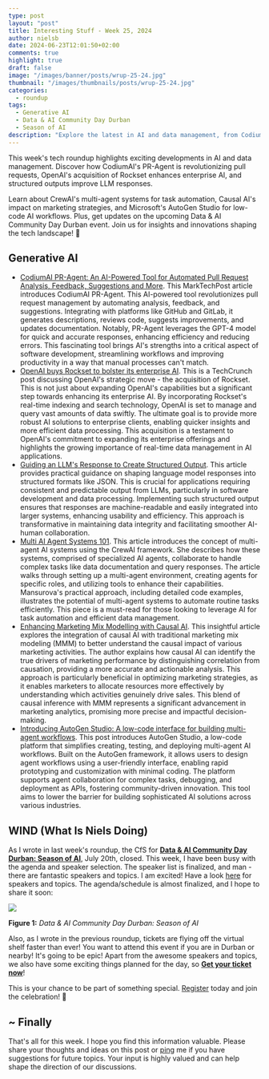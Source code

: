 ```yaml
---
type: post
layout: "post"
title: Interesting Stuff - Week 25, 2024
author: nielsb
date: 2024-06-23T12:01:50+02:00
comments: true
highlight: true
draft: false
image: "/images/banner/posts/wrup-25-24.jpg"
thumbnail: "/images/thumbnails/posts/wrup-25-24.jpg"
categories:
  - roundup
tags:
  - Generative AI
  - Data & AI Community Day Durban
  - Season of AI 
description: "Explore the latest in AI and data management, from CodiumAI's PR-Agent revolutionizing pull requests to OpenAI's Rockset acquisition enhancing enterprise AI. Discover structured LLM outputs, CrewAI's multi-agent systems, and Microsoft's AutoGen Studio for low-code AI workflows. Plus, updates on the Data & AI Community Day Durban event."
---
```


This week's tech roundup highlights exciting developments in AI and data management. Discover how CodiumAI's PR-Agent is revolutionizing pull requests, OpenAI's acquisition of Rockset enhances enterprise AI, and structured outputs improve LLM responses.

Learn about CrewAI's multi-agent systems for task automation, Causal AI's impact on marketing strategies, and Microsoft's AutoGen Studio for low-code AI workflows. Plus, get updates on the upcoming Data & AI Community Day Durban event. Join us for insights and innovations shaping the tech landscape! 🚀

<!--more-->

## Generative AI

* [CodiumAI PR-Agent: An AI-Powered Tool for Automated Pull Request Analysis, Feedback, Suggestions and More][1]. This MarkTechPost article introduces CodiumAI PR-Agent. This AI-powered tool revolutionizes pull request management by automating analysis, feedback, and suggestions. Integrating with platforms like GitHub and GitLab, it generates descriptions, reviews code, suggests improvements, and updates documentation. Notably, PR-Agent leverages the GPT-4 model for quick and accurate responses, enhancing efficiency and reducing errors. This fascinating tool brings AI's strengths into a critical aspect of software development, streamlining workflows and improving productivity in a way that manual processes can't match.
* [OpenAI buys Rockset to bolster its enterprise AI][2]. This is a TechCrunch post discussing OpenAI's strategic move - the acquisition of Rockset. This is not just about expanding OpenAI's capabilities but a significant step towards enhancing its enterprise AI. By incorporating Rockset's real-time indexing and search technology, OpenAI is set to manage and query vast amounts of data swiftly. The ultimate goal is to provide more robust AI solutions to enterprise clients, enabling quicker insights and more efficient data processing. This acquisition is a testament to OpenAI's commitment to expanding its enterprise offerings and highlights the growing importance of real-time data management in AI applications.
* [Guiding an LLM's Response to Create Structured Output][3]. This article provides practical guidance on shaping language model responses into structured formats like JSON. This is crucial for applications requiring consistent and predictable output from LLMs, particularly in software development and data processing. Implementing such structured output ensures that responses are machine-readable and easily integrated into larger systems, enhancing usability and efficiency. This approach is transformative in maintaining data integrity and facilitating smoother AI-human collaboration.
* [Multi AI Agent Systems 101][4]. This article introduces the concept of multi-agent AI systems using the CrewAI framework. She describes how these systems, comprised of specialized AI agents, collaborate to handle complex tasks like data documentation and query responses. The article walks through setting up a multi-agent environment, creating agents for specific roles, and utilizing tools to enhance their capabilities. Mansurova's practical approach, including detailed code examples, illustrates the potential of multi-agent systems to automate routine tasks efficiently. This piece is a must-read for those looking to leverage AI for task automation and efficient data management.
* [Enhancing Marketing Mix Modelling with Causal AI][5]. This insightful article explores the integration of causal AI with traditional marketing mix modeling (MMM) to better understand the causal impact of various marketing activities. The author explains how causal AI can identify the true drivers of marketing performance by distinguishing correlation from causation, providing a more accurate and actionable analysis. This approach is particularly beneficial in optimizing marketing strategies, as it enables marketers to allocate resources more effectively by understanding which activities genuinely drive sales. This blend of causal inference with MMM represents a significant advancement in marketing analytics, promising more precise and impactful decision-making.
* [Introducing AutoGen Studio: A low-code interface for building multi-agent workflows][6]. This post introduces AutoGen Studio, a low-code platform that simplifies creating, testing, and deploying multi-agent AI workflows. Built on the AutoGen framework, it allows users to design agent workflows using a user-friendly interface, enabling rapid prototyping and customization with minimal coding. The platform supports agent collaboration for complex tasks, debugging, and deployment as APIs, fostering community-driven innovation. This tool aims to lower the barrier for building sophisticated AI solutions across various industries.

## WIND (What Is Niels Doing)

As I wrote in last week's roundup, the CfS for [**Data & AI Community Day Durban: Season of AI**][8], July 20th, closed. This week, I have been busy with the agenda and speaker selection. The speaker list is finalized, and man - there are fantastic speakers and topics. I am excited! Have a look [here][8] for speakers and topics. The agenda/schedule is almost finalized, and I hope to share it soon:

![](/images/posts/season-of-ai-data-ai-day-3.png)

**Figure 1:** *Data & AI Community Day Durban: Season of AI*

Also, as I wrote in the previous roundup, tickets are flying off the virtual shelf faster than ever! You want to attend this event if you are in Durban or nearby! It's going to be epic! Apart from the awesome speakers and topics, we also have some exciting things planned for the day, so [**Get your ticket now**][9]!

This is your chance to be part of something special. [Register][9] today and join the celebration! 🚀

## ~ Finally

That's all for this week. I hope you find this information valuable. Please share your thoughts and ideas on this post or [ping][ma] me if you have suggestions for future topics. Your input is highly valued and can help shape the direction of our discussions.

[ma]: mailto:niels.it.berglund@gmail.com
[mp]: https://blog.acolyer.org
[iq]: https://www.infoq.com/
[ew]: http://sqlonice.com/
[re]: http://blog.revolutionanalytics.com
[sqsk]: https://www.sqlskills.com
[mdaveyblog]: https://mdavey.wordpress.com/
[charlblog]: https://charlla.com/

[jovpop]: https://twitter.com/JovanPop_MSFT
[bobw]: https://twitter.com/bobwardms
[revod]: https://twitter.com/revodavid
[lonny]: https://twitter.com/sqL_handLe
[ewtw]: https://twitter.com/sqlOnIce
[buckw]: https://twitter.com/BuckWoodyMSFT
[mattw]: https://twitter.com/matthewwarren
[murba]: https://twitter.com/muratdemirbas
[daveda]: https://twitter.com/davidthecoder
[adcol]: https://twitter.com/adriancolyer
[jesrod]: https://twitter.com/jrdothoughts
[tomaz]: https://twitter.com/tomaz_tsql
[dataart]: https://twitter.com/dataartisans
[luis]: https://twitter.com/luis_de_sousa
[benstop]: https://twitter.com/benstopford
[conflu]: https://twitter.com/confluentinc
[tylert]: https://twitter.com/tyler_treat
[andrewng]: https://twitter.com/AndrewYNg
[lawr]: https://twitter.com/bytezn
[jue]: https://twitter.com/b0rk
[yan]: https://twitter.com/theburningmonk
[danny]: https://twitter.com/g9yuayon
[rmoff]: https://www.linkedin.com/in/robinmoffatt/
[ryansw]: https://twitter.com/ryanswanstrom
[pabloc]: https://twitter.com/pabloc_ds
[mklep]: https://twitter.com/martinkl
[mdavey]: https://twitter.com/matt_davey
[jboner]: https://twitter.com/jboner
[joeduff]: https://twitter.com/funcOfJoe
[charl]: https://twitter.com/charllamprecht
[dbricks]: https://twitter.com/databricks
[adsit]: https://twitter.com/SitnikAdam
[vicky]: https://twitter.com/vickyharp
[dscentral]: https://twitter.com/DataScienceCtrl
[natemc]: https://twitter.com/natemcmaster
[ads]: https://twitter.com/azuredatastudio
[travw]: https://twitter.com/radtravis
[emilk]: https://twitter.com/IsTheArchitect
[netflx]: https://netflixtechblog.com/
[hubert]: https://www.linkedin.com/in/hkdulay/
[jserra]: https://www.linkedin.com/in/jamesserra/

[1]: https://www.marktechpost.com/2024/06/20/codiumai-pr-agent-an-ai-powered-tool-for-automated-pull-request-analysis-feedback-suggestions-and-more/
[2]: https://techcrunch.com/2024/06/21/openai-buys-rockset-to-bolster-its-enterprise-ai/
[3]: https://towardsdatascience.com/guiding-an-llms-response-to-create-structured-output-5dde0d3e426b
[4]: https://towardsdatascience.com/multi-ai-agent-systems-101-bac58e3bcc47
[5]: https://towardsdatascience.com/enhancing-marketing-mix-modelling-with-causal-ai-77f638bce3a9
[6]: https://www.microsoft.com/en-us/research/blog/introducing-autogen-studio-a-low-code-interface-for-building-multi-agent-workflows/
[8]: https://aimldatadurban.org/events/2024/season-of-ai-1/
[9]: https://www.quicket.co.za/events/264747-data-ai-community-day-durban-season-of-ai/#/
[10]:
[11]:
[12]:
[13]:
[14]:
[15]:

<!-- [postref]: {{< relref "file_name_incl_ext" >}} -->

<!-- [series1]: [SQL Server R Services](/sql_server_2k16_r_services) -->
<!-- [series2]: [Install R Packages in SQL Server ML Services](/sql_server_ml_services_install_packages) -->
<!-- [series3]: [sp_execute_external_script and SQL Server Compute Context](/spees_and_sql_compute_context) -->


<!-- [findstr]: findstr /I <word_to_find> * -->
<!-- [findstr]: findstr /I /c:<"phrase to find"> * -->